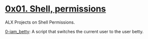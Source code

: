 # [0x01. Shell, permissions](0x01-shell_permissions)  
ALX Projects on Shell Permissions.  

[0-iam_betty](0-iam_betty): A script that switches the current user to the user betty.
